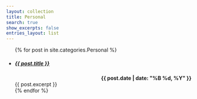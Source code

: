 ```yaml
---
layout: collection
title: Personal
search: true
show_excerpts: false
entries_layout: list
---
```


<ul>
  {% for post in site.categories.Personal %}
    <li>
      <h5 id="page-title" class="page-title p-name">
        <a href="{{ post.url }}">{{ post.title }}</a>
      </h5>
      <span class="entry-date" style="font-weight:bold;float:right"><time datetime="{{ post.date | date_to_xmlschema }}">{{ post.date | date: "%B %d, %Y" }}</time></span>
      <br>
      {{ post.excerpt }}
    </li>
  {% endfor %}
</ul>
